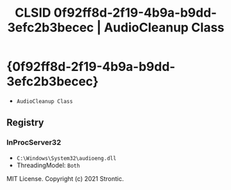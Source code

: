 ﻿---
title: "CLSID 0f92ff8d-2f19-4b9a-b9dd-3efc2b3becec | AudioCleanup Class"
excerpt: What is COM-Object CLSID 0f92ff8d-2f19-4b9a-b9dd-3efc2b3becec?
---

# {0f92ff8d-2f19-4b9a-b9dd-3efc2b3becec}

* `AudioCleanup Class`

## Registry


### InProcServer32

* `C:\Windows\System32\audioeng.dll`
* ThreadingModel: `Both`

MIT License. Copyright (c) 2021 Strontic.


